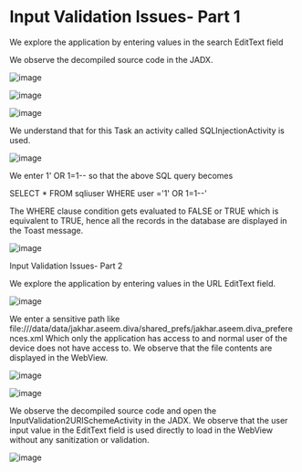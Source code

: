 # Input Validation Issues- Part 1

We explore the application by entering values in the search EditText field

We observe the decompiled source code in the JADX.

 ![image](https://github.com/jayshah17/Secure-System-Engineering-/assets/76842630/ebcd2c51-9b72-43ef-ad2e-b67401b55360)

![image](https://github.com/jayshah17/Secure-System-Engineering-/assets/76842630/3a5ace72-cc57-4227-92ed-d4c68a6e9aaa)

![image](https://github.com/jayshah17/Secure-System-Engineering-/assets/76842630/5950665d-aa16-480d-b471-d31ff4a437ef)

We understand that for this Task an activity called SQLInjectionActivity is used.

![image](https://github.com/jayshah17/Secure-System-Engineering-/assets/76842630/4b68873c-32ce-4980-946d-b4cef9bad653)

We enter 1' OR 1=1-- so that the above SQL query becomes

SELECT * FROM sqliuser WHERE user ='1' OR 1=1--'

The WHERE clause condition gets evaluated to FALSE or TRUE which is equivalent to TRUE, hence all the records in the database are displayed in the Toast message.

![image](https://github.com/jayshah17/Secure-System-Engineering-/assets/76842630/3b87410b-7e66-4370-9e80-3be53b1470c5)

Input Validation Issues- Part 2

We explore the application by entering values in the URL EditText field.

![image](https://github.com/jayshah17/Secure-System-Engineering-/assets/76842630/0814c748-abf8-4adb-9016-3267aebc1f73)

We enter a sensitive path like
file:///data/data/jakhar.aseem.diva/shared_prefs/jakhar.aseem.diva_preferences.xml
Which only the application has access to and normal user of the device does not have access to. We observe that the file contents are displayed in the WebView.

![image](https://github.com/jayshah17/Secure-System-Engineering-/assets/76842630/4f8f3d87-7a54-4cc3-8d0a-dc725b1918cb)

![image](https://github.com/jayshah17/Secure-System-Engineering-/assets/76842630/7fd8f4d7-016c-487d-8b41-f4cf5088deca)
 
We observe the decompiled source code and open the InputValidation2URISchemeActivity in the JADX.
We observe that the user input value in the EditText field is used directly to load in the WebView without any sanitization or validation.

![image](https://github.com/jayshah17/Secure-System-Engineering-/assets/76842630/ba3d9fe6-ff0f-482e-bdae-f0311b9cd7ca)
